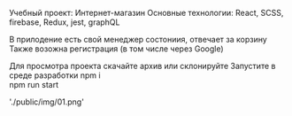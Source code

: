 Учебный проект: Интернет-магазин
Основные технологии: React, SCSS, firebase, Redux, jest, graphQL

В прилодение есть свой менеджер состониия, отвечает за корзину
Также возожна регистрация (в том числе через Google)

Для просмотра проекта скачайте архив или склонируйте
Запустите в среде разработки 
npm i  
npm run start

'./public/img/01.png'